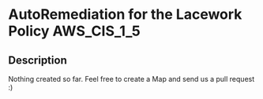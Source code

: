 # AutoRemediation for the Lacework Policy AWS_CIS_1_5

## Description
Nothing created so far. Feel free to create a Map and send us a pull request :)

